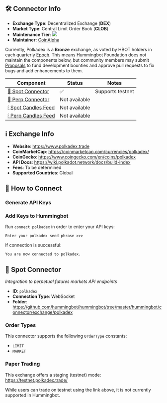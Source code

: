 ## 🛠 Connector Info

- **Exchange Type**: Decentralized Exchange (**DEX**)
- **Market Type**: Central Limit Order Book (**CLOB**)
- **Maintenance Tier**: ![](https://img.shields.io/static/v1?label=Hummingbot&message=BRONZE&color=green)
- **Maintainer:** [CoinAlpha](https://coinalpha.com)

Currently, Polkadex is a **Bronze** exchange, as voted by HBOT holders in each quarterly [Epoch](/governance/epochs). This means Hummingbot Foundation does not maintain the components below, but community members may submit [Proposals](/governance/proposals) to fund development bounties and approve pull requests to fix bugs and add enhancements to them.

| Component | Status | Notes | 
| --------- | ------ | ----- |
| [🔀 Spot Connector](#spot-connector) | ✅ | Supports testnet
| [🔀 Perp Connector](#perp-connector) | Not available | 
| [🕯 Spot Candles Feed](#spot-candles-feed) | Not available | 
| [🕯 Perp Candles Feed](#perp-candles-feed) | Not available | 

## ℹ️ Exchange Info

- **Website**: <https://www.polkadex.trade>
- **CoinMarketCap**: <https://coinmarketcap.com/currencies/polkadex/>
- **CoinGecko**: <https://www.coingecko.com/en/coins/polkadex>
- **API Docs**: <https://wiki.polkadot.network/docs/build-index>
- **Fees**: To be determined
- **Supported Countries**: Global 

## 🔑 How to Connect

### Generate API Keys



### Add Keys to Hummingbot

Run `connect polkadex` in order to enter your API keys:

```
Enter your polkadex seed phrase >>>
```

If connection is successful:

```
You are now connected to polkadex.
```

## 🔀 Spot Connector
*Integration to perpetual futures markets API endpoints*

- **ID**: `polkadex`
- **Connection Type**: WebSocket
- **Folder**: <https://github.com/hummingbot/hummingbot/tree/master/hummingbot/connector/exchange/polkadex>

### Order Types

This connector supports the following `OrderType` constants:

- `LIMIT`
- `MARKET`

### Paper Trading

This exchange offers a staging (testnet) mode: <https://testnet.polkadex.trade/>

While users can trade on testnet using the link above, it is not currently supported in Hummingbot.
